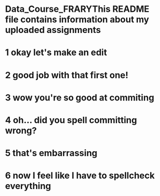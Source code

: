 # Data_Course_FRARYThis README file contains information about my uploaded assignments
# 1 okay let's make an edit
# 2 good job with that first one!
# 3 wow you're so good at commiting
# 4 oh... did you spell committing wrong?
# 5 that's embarrassing
# 6 now I feel like I have to spellcheck everything